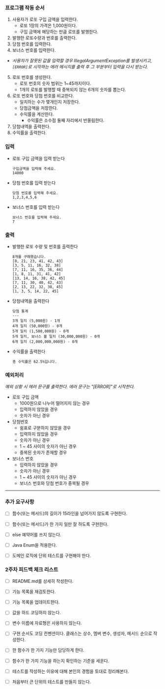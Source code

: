 ### 프로그램 작동 순서

1. 사용자가 로또 구입 금액을 입력한다.
    - 로또 1장의 가격은 1,000원이다.
    - 구입 금액에 해당하는 만큼 로또를 발행한다.
2. 발행한 로또수량과 번호를 출력한다.
3. 당첨 번호를 입력한다. 
4. 보너스 번호를 입력한다.

+ *사용자가 잘못된 값을 입력할 경우 IllegalArgumentException를 발생시키고, `[ERROR]`로 시작하는 에러 메시지를 출력 후 그 부분부터 입력을 다시 받는다.*


5. 로또 번호를 생성한다.
   - 로또 번호의 숫자 범위는 1~45까지이다.
   - 1개의 로또를 발행할 때 중복되지 않는 6개의 숫자를 뽑는다.
6. 로또 번호와 당첨 번호를 비교한다.
   - 일치하는 수가 몇개인지 저장한다.
   - 당첨금액을 저장한다.
   - 수익률을 계산한다.
     - 수익률은 소수점 둘째 자리에서 반올림한다.
7. 당첨내역을 출력한다.
8. 수익률을 출력한다.


### 입력

- 로또 구입 금액을 입력 받는다

    ```
    구입금액을 입력해 주세요.
    14000
    ```

- 당첨 번호를 입력 받는다

    ```
    당첨 번호를 입력해 주세요.
    1,2,3,4,5,6
    ```

- 보너스 번호를 입력 받는다

    ```
    보너스 번호를 입력해 주세요.
    7
    ```


### 출력

- 발행한 로또 수량 및 번호를 출력한다

    ```
    8개를 구매했습니다.
    [8, 21, 23, 41, 42, 43] 
    [3, 5, 11, 16, 32, 38] 
    [7, 11, 16, 35, 36, 44] 
    [1, 8, 11, 31, 41, 42] 
    [13, 14, 16, 38, 42, 45] 
    [7, 11, 30, 40, 42, 43] 
    [2, 13, 22, 32, 38, 45] 
    [1, 3, 5, 14, 22, 45]
    ```

- 당첨내역을 출력한다

    ```
    당첨 통계
    ---
    3개 일치 (5,000원) - 1개
    4개 일치 (50,000원) - 0개
    5개 일치 (1,500,000원) - 0개
    5개 일치, 보너스 볼 일치 (30,000,000원) - 0개
    6개 일치 (2,000,000,000원) - 0개
    ```

- 수익률을 출력한다

    ```
    총 수익률은 62.5%입니다.
    ```


### 예외처리

*예외 상황 시 에러 문구를 출력한다. 에러 문구는 "[ERROR]"로 시작한다.*

- 로또 구입 금액
    - 1000원으로 나누어 떨어지지 않는 경우
    - 입력하지 않았을 경우
    - 숫자가 아닌 경우
- 당첨번호
    - 쉼표로 구분하지 않았을 경우
    - 입력하지 않았을 경우
    - 숫자가 아닌 경우
    - 1 ~ 45 사이의 숫자가 아닌 경우
    - 중복된 숫자가 존재할 경우
- 보너스 번호
    - 입력하지 않았을 경우
    - 숫자가 아닌 경우
    - 1 ~ 45 사이의 숫자가 아닌 경우
    - 보너스 번호와 당첨 번호가 중복될 경우




---
### 추가 요구사항

- [ ] 함수(또는 메서드)의 길이가 15라인을 넘어가지 않도록 구현한다.

- [ ] 함수(또는 메서드)가 한 가지 일만 잘 하도록 구현한다.

- [ ] else 예약어를 쓰지 않는다.

- [ ] Java Enum을 적용한다.

- [ ] 도메인 로직에 단위 테스트를 구현해야 한다. 


### 2주차 피드백 체크 리스트

- [ ] README.md를 상세히 작성한다.

- [ ] 기능 목록을 재검토한다.

- [ ] 기능 목록을 업데이트한다.

- [ ] 값을 하드 코딩하지 않는다.

- [ ] 변수 이름에 자료형은 사용하지 않는다.

- [ ] 구현 순서도 코딩 컨벤션이다. 클래스는 상수, 멤버 변수, 생성자, 메서드 순으로 작성한다.

- [ ] 한 함수가 한 가지 기능만 담당하게 한다.

- [ ] 함수가 한 가지 기능을 하는지 확인하는 기준을 세운다.

- [ ] 테스트를 작성하는 이유에 대해 본인의 경험을 토대로 정리해본다.

- [ ] 처음부터 큰 단위의 테스트를 만들지 않는다.
